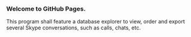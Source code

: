 ### Welcome to GitHub Pages.
This program shall feature a database explorer to view, order and export several Skype conversations, such as calls, chats, etc.